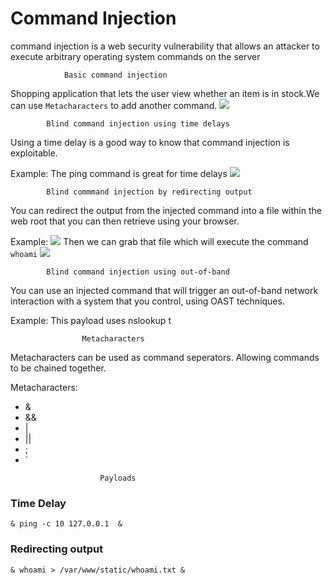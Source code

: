 # Command Injection
command injection is a web security vulnerability that allows an attacker to execute arbitrary operating system commands on the server

				Basic command injection
Shopping application that lets the user view whether an item is in stock.We can use `Metacharacters` to add another command.
![](Command2.png)


			Blind command injection using time delays
Using a time delay is a good way to know that command injection is exploitable.

Example:
The ping command is great for time delays
![](Command3.png)

			Blind commmand injection by redirecting output
You can redirect the output from the injected command into a file within the web root that you can then retrieve using your browser.			
			
Example:
![](Command4.png)
Then we can grab that file which will execute the command `whoami`
![](Command5.png)


			Blind command injection using out-of-band
You can use an injected command that will trigger an out-of-band network interaction with a system that you control, using OAST techniques.				

Example:
This payload uses nslookup t

					Metacharacters
Metacharacters can be used as command seperators. Allowing commands to be chained together.

Metacharacters:
- &
-  &&
-  |
-  ||
- ;
- `

<!-- -->

						Payloads

### Time Delay
`& ping -c 10 127.0.0.1  &`


### Redirecting output
`& whoami > /var/www/static/whoami.txt &`
